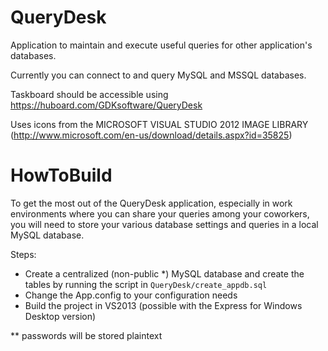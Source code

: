 QueryDesk
=========

Application to maintain and execute useful queries for other application's databases.

Currently you can connect to and query MySQL and MSSQL databases.

Taskboard should be accessible using https://huboard.com/GDKsoftware/QueryDesk


Uses icons from the MICROSOFT VISUAL STUDIO 2012 IMAGE LIBRARY (http://www.microsoft.com/en-us/download/details.aspx?id=35825)


HowToBuild
==========

To get the most out of the QueryDesk application, especially in work environments where you can share your queries among your coworkers, you will need to store your various database settings and queries in a local MySQL database.

Steps:

* Create a centralized (non-public *) MySQL database and create the tables by running the script in `QueryDesk/create_appdb.sql`
* Change the App.config to your configuration needs
* Build the project in VS2013 (possible with the Express for Windows Desktop version)

** passwords will be stored plaintext
